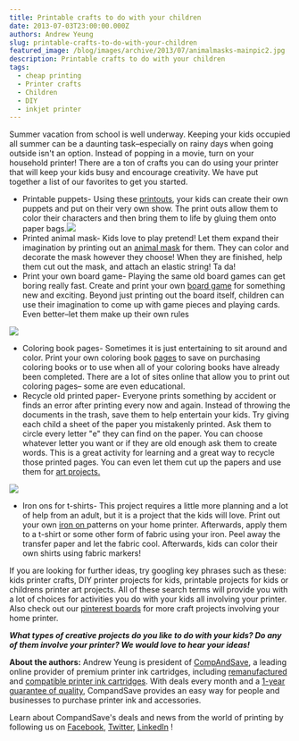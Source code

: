 ```yaml
---
title: Printable crafts to do with your children
date: 2013-07-03T23:00:00.000Z
authors: Andrew Yeung
slug: printable-crafts-to-do-with-your-children
featured_image: /blog/images/archive/2013/07/animalmasks-mainpic2.jpg
description: Printable crafts to do with your children
tags:
  - cheap printing
  - Printer crafts
  - Children
  - DIY
  - inkjet printer
---
```

Summer vacation from school is well underway. Keeping your kids occupied all summer can be a daunting task–especially on rainy days when going outside isn't an option. Instead of popping in a movie, turn on your household printer! There are a ton of crafts you can do using your printer that will keep your kids busy and encourage creativity. We have put together a list of our favorites to get you started.

* Printable puppets- Using these [printouts](https://www.abcteach.com), your kids can create their own puppets and put on their very own show. The print outs allow them to color their characters and then bring them to life by gluing them onto paper bags.[![](/blog/images/animalmasks-mainpic2.jpg)](/blog/images/animalmasks-mainpic2.jpg)
* Printed animal mask- Kids love to play pretend! Let them expand their imagination by printing out an [animal mask](https://www.firstpalette.com/craft/printable-animal-masks.html) for them. They can color and decorate the mask however they choose! When they are finished, help them cut out the mask, and attach an elastic string! Ta da!
* Print your own board game- Playing the same old board games can get boring really fast. Create and print your own [board game](https://family.lovetoknow.com/family-games/create-your-own-printable-board-game) for something new and exciting. Beyond just printing out the board itself, children can use their imagination to come up with game pieces and playing cards. Even better–let them make up their own rules

[![](/blog/images/a-ant.gif)](/blog/images/a-ant.gif)

* Coloring book pages- Sometimes it is just entertaining to sit around and color. Print your own coloring book [pages](https://www.coloring.ws/coloring.html) to save on purchasing coloring books or to use when all of your coloring books have already been completed. There are a lot of sites online that allow you to print out coloring pages– some are even educational.
* Recycle old printed paper- Everyone prints something by accident or finds an error after printing every now and again. Instead of throwing the documents in the trash, save them to help entertain your kids. Try giving each child a sheet of the paper you mistakenly printed. Ask them to circle every letter "e" they can find on the paper. You can choose whatever letter you want or if they are old enough ask them to create words. This is a great activity for learning and a great way to recycle those printed pages. You can even let them cut up the papers and use them for [art projects.](https://5ericksonsplay.blogspot.com/2010/04/kids-craft-umbrellas.html)

[![](/blog/images/t-shirt-iron-on.jpg)](/blog/images/t-shirt-iron-on.jpg)

* Iron ons for t-shirts- This project requires a little more planning and a lot of help from an adult, but it is a project that the kids will love. Print out your own [iron on ](https://www.nickelodeonparents.com/)patterns on your home printer. Afterwards, apply them to a t-shirt or some other form of fabric using your iron. Peel away the transfer paper and let the fabric cool. Afterwards, kids can color their own shirts using fabric markers!

If you are looking for further ideas, try googling key phrases such as these: kids printer crafts, DIY printer projects for kids, printable projects for kids or childrens printer art projects. All of these search terms will provide you with a lot of choices for activities you do with your kids all involving your printer. Also check out our [pinterest boards](https://www.pinterest.com/compandsave/) for more craft projects involving your home printer. 

***What types of creative projects do you like to do with your kids? Do any of them involve your printer? We would love to hear your ideas!***

**About the authors:** Andrew Yeung is president of [CompAndSave](https://www.compandsave.com/), a leading online provider of premium printer ink cartridges, including [remanufactured](https://www.compandsave.com/help) and [compatible printer ink cartridges](https://www.compandsave.com/help). With deals every month and a [1-year guarantee of quality](https://www.compandsave.com/help), CompandSave provides an easy way for people and businesses to purchase printer ink and accessories.  

Learn about CompandSave's deals and news from the world of printing by following us on [Facebook](https://www.facebook.com/compandsave.ink), [Twitter](https://twitter.com/compandsave), [LinkedIn](https://www.linkedin.com) !